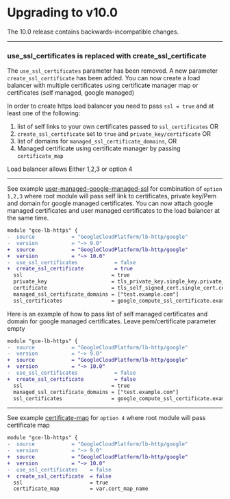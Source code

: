 # Upgrading to v10.0

The 10.0 release contains backwards-incompatible changes.

---

### use_ssl_certificates is replaced with create_ssl_certificate

The `use_ssl_certificates` parameter has been removed. A new parameter `create_ssl_certificate` has been added. You can now create a load balancer with multiple certificates using certificate manager map or certificates (self managed, google managed)

In order to create https load balancer you need to pass `ssl = true` and at least one of the following:

1) list of self links to your own certificates passed to `ssl_certificates` OR
2) `create_ssl_certificate` set to `true` and `private_key/certificate` OR
3) list of domains for `managed_ssl_certificate_domains`, OR
4) Managed certificate using certificate manager by passing `certificate_map`

Load balancer allows Either 1,2,3 or option 4

---
See example [user-managed-google-managed-ssl](/examples/user-managed-google-managed-ssl) for combination of `option 1,2,3` where root module will pass self link to certificates, private key/Pem and domain for google managed certificates. You can now attach google managed certificates and user managed certificates to the load balancer at the same time.


```diff
module "gce-lb-https" {
-  source            = "GoogleCloudPlatform/lb-http/google"
-  version           = "~> 9.0"
+  source            = "GoogleCloudPlatform/lb-http/google"
+  version           = "~> 10.0"
-  use_ssl_certificates            = false
+  create_ssl_certificate          = true
  ssl                             = true
  private_key                     = tls_private_key.single_key.private_key_pem
  certificate                     = tls_self_signed_cert.single_cert.cert_pem
  managed_ssl_certificate_domains = ["test.example.com"]
  ssl_certificates                = google_compute_ssl_certificate.example.*.self_link
```

Here is an example of how to pass list of self managed certificates and domain for google managed certificates. Leave pem/certificate parameter empty


```diff
module "gce-lb-https" {
-  source            = "GoogleCloudPlatform/lb-http/google"
-  version           = "~> 9.0"
+  source            = "GoogleCloudPlatform/lb-http/google"
+  version           = "~> 10.0"
-  use_ssl_certificates            = false
+  create_ssl_certificate          = false
  ssl                             = true
  managed_ssl_certificate_domains = ["test.example.com"]
  ssl_certificates                = google_compute_ssl_certificate.example.*.self_link
```

---

See example [certificate-map](/examples/certificate-map) for `option 4` where root module will pass certificate map

```diff
module "gce-lb-https" {
-  source            = "GoogleCloudPlatform/lb-http/google"
-  version           = "~> 9.0"
+  source            = "GoogleCloudPlatform/lb-http/google"
+  version           = "~> 10.0"
-  use_ssl_certificates    = false
+  create_ssl_certificate  = false
  ssl                      = true
  certificate_map          = var.cert_map_name
```
